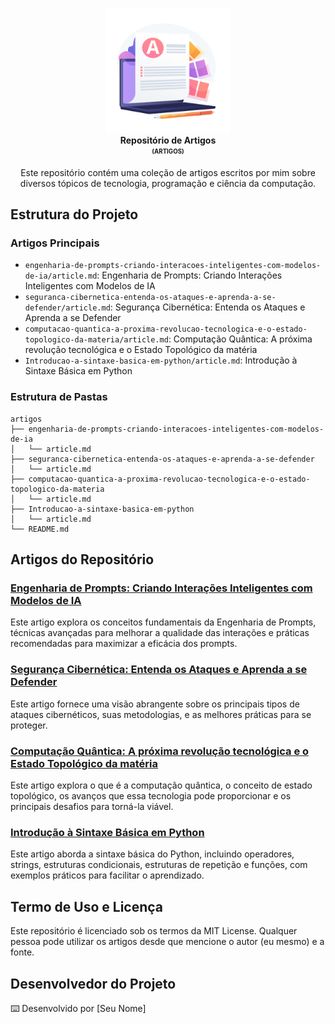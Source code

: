 <p align="center"> 
  <img src="./assets/Wavy_Bus-15_Single-06.jpg" alt="Artigos" width="200" /> 
  <br /> 
  <b>Repositório de Artigos</b> 
  <br /> 
  <sub><sup><b>(ARTIGOS)</b></sup></sub> 
  <br /> 
</p> 

<p align="center"> 
  Este repositório contém uma coleção de artigos escritos por mim sobre diversos tópicos de tecnologia, programação e ciência da computação. 
  <br /> 
</p>

## Estrutura do Projeto

### Artigos Principais
- `engenharia-de-prompts-criando-interacoes-inteligentes-com-modelos-de-ia/article.md`: Engenharia de Prompts: Criando Interações Inteligentes com Modelos de IA
- `seguranca-cibernetica-entenda-os-ataques-e-aprenda-a-se-defender/article.md`: Segurança Cibernética: Entenda os Ataques e Aprenda a se Defender
- `computacao-quantica-a-proxima-revolucao-tecnologica-e-o-estado-topologico-da-materia/article.md`: Computação Quântica: A próxima revolução tecnológica e o Estado Topológico da matéria
- `Introducao-a-sintaxe-basica-em-python/article.md`: Introdução à Sintaxe Básica em Python

### Estrutura de Pastas

```
artigos
├── engenharia-de-prompts-criando-interacoes-inteligentes-com-modelos-de-ia
│   └── article.md
├── seguranca-cibernetica-entenda-os-ataques-e-aprenda-a-se-defender
│   └── article.md
├── computacao-quantica-a-proxima-revolucao-tecnologica-e-o-estado-topologico-da-materia
│   └── article.md
├── Introducao-a-sintaxe-basica-em-python
│   └── article.md
└── README.md
```

## Artigos do Repositório

### [Engenharia de Prompts: Criando Interações Inteligentes com Modelos de IA](./engenharia-de-prompts-criando-interacoes-inteligentes-com-modelos-de-ia/article.md)
Este artigo explora os conceitos fundamentais da Engenharia de Prompts, técnicas avançadas para melhorar a qualidade das interações e práticas recomendadas para maximizar a eficácia dos prompts.

### [Segurança Cibernética: Entenda os Ataques e Aprenda a se Defender](./seguranca-cibernetica-entenda-os-ataques-e-aprenda-a-se-defender/article.md)
Este artigo fornece uma visão abrangente sobre os principais tipos de ataques cibernéticos, suas metodologias, e as melhores práticas para se proteger.

### [Computação Quântica: A próxima revolução tecnológica e o Estado Topológico da matéria](./computacao-quantica-a-proxima-revolucao-tecnologica-e-o-estado-topologico-da-materia/article.md)
Este artigo explora o que é a computação quântica, o conceito de estado topológico, os avanços que essa tecnologia pode proporcionar e os principais desafios para torná-la viável.

### [Introdução à Sintaxe Básica em Python](./Introducao-a-sintaxe-basica-em-python/article.md)
Este artigo aborda a sintaxe básica do Python, incluindo operadores, strings, estruturas condicionais, estruturas de repetição e funções, com exemplos práticos para facilitar o aprendizado.

## Termo de Uso e Licença
Este repositório é licenciado sob os termos da MIT License. Qualquer pessoa pode utilizar os artigos desde que mencione o autor (eu mesmo) e a fonte.

## Desenvolvedor do Projeto
⌨️ Desenvolvido por [Seu Nome]